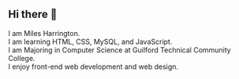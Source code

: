 ## Hi there 👋

I am Miles Harrington. <br>
I am learning HTML, CSS, MySQL, and JavaScript. <br>
I am Majoring in Computer Science at Guilford Technical Community College. <br>
I enjoy front-end web development and web design.

